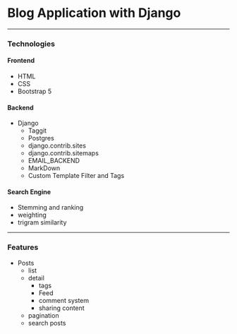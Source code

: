 # Blog Application with Django
<hr/>

### Technologies <br/>
#### Frontend
* HTML
* CSS
* Bootstrap 5

#### Backend
* Django
  * Taggit
  * Postgres
  * django.contrib.sites
  * django.contrib.sitemaps
  * EMAIL_BACKEND
  * MarkDown
  * Custom Template Filter and Tags


#### Search Engine
- Stemming and ranking
- weighting
- trigram similarity
<hr/>

### Features
- Posts
  - list
  - detail
    - tags
    - Feed
    - comment system
    - sharing content
  - pagination
  - search posts
